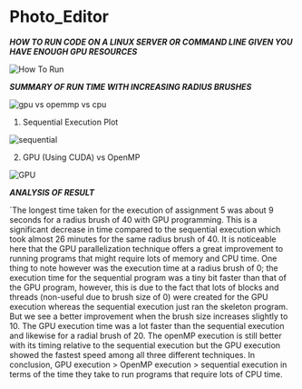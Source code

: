 # Photo_Editor

**_HOW TO RUN CODE ON A LINUX SERVER OR COMMAND LINE GIVEN YOU HAVE ENOUGH GPU RESOURCES_**

![How To Run](https://user-images.githubusercontent.com/36754815/108546926-d26ef200-72b7-11eb-99f4-d2eb77f39fc6.PNG)

**_SUMMARY OF RUN TIME WITH INCREASING RADIUS BRUSHES_**

![gpu vs opemmp vs cpu](https://user-images.githubusercontent.com/36754815/108547399-6b9e0880-72b8-11eb-92d5-922593e53530.PNG)

1. Sequential Execution Plot

![sequential](https://user-images.githubusercontent.com/36754815/108547576-a7d16900-72b8-11eb-96a4-3f0d8b8fbbfc.PNG)

2. GPU (Using CUDA) vs OpenMP

![GPU](https://user-images.githubusercontent.com/36754815/108547715-db13f800-72b8-11eb-8827-1e36c6019068.PNG)

**_ANALYSIS OF RESULT_**

`The longest time taken for the execution of assignment 5 was about 9 seconds for a radius brush of 40 with GPU programming. This is a significant decrease in time compared to the sequential execution which took almost 26 minutes for the same radius brush of 40. It is noticeable here that the GPU parallelization technique offers a great improvement to running programs that might require lots of memory and CPU time. One thing to note however was the execution time at a radius brush of 0; the execution time for the sequential program was a tiny bit faster than that of the GPU program, however, this is due to the fact that lots of blocks and threads (non-useful due to brush size of 0) were created for the GPU execution whereas the sequential execution just ran the skeleton program. But we see a better improvement when the brush size increases slightly to 10. The GPU execution time was a lot faster than the sequential execution and likewise for a radial brush of 20. The openMP execution is still better with its timing relative to the sequential execution but the GPU execution showed the fastest speed among all three different techniques. In conclusion, GPU execution > OpenMP execution > sequential execution in terms of the time they take to run programs that require lots of CPU time.

